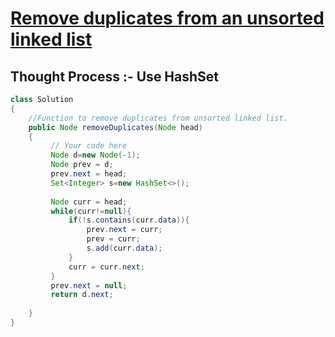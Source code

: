 # [**Remove duplicates from an unsorted linked list**](https://practice.geeksforgeeks.org/problems/remove-duplicates-from-an-unsorted-linked-list/1#)
## Thought Process :- Use HashSet
```java
class Solution
{
    //Function to remove duplicates from unsorted linked list.
    public Node removeDuplicates(Node head) 
    {
         // Your code here
         Node d=new Node(-1);
         Node prev = d;
         prev.next = head;
         Set<Integer> s=new HashSet<>();
         
         Node curr = head;
         while(curr!=null){
             if(!s.contains(curr.data)){
                 prev.next = curr;
                 prev = curr;
                 s.add(curr.data);
             }
             curr = curr.next;
         }
         prev.next = null;
         return d.next;
         
    }
}
```
